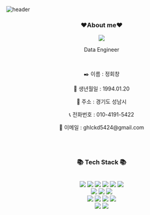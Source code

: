 ![header](https://capsule-render.vercel.app/api?type=waving&color=auto&height=200&section=header&text=Welcome%20to%20Hwet%20Github&fontSize=50&animation=fadeIn&text-color=black)

<h3 align="center"><b>❤️About me❤️</b></h3>
<p align="center"><a href="https://hwet-j.github.io/" target="_blank"><img src="https://img.shields.io/badge/BLOG-EA4AAA?style=flat&logo=GitHub Sponsors&logoColor=white&color=blue"/></a></p>

<p align="center">Data Engineer</p>
<br>
<p align="center"> ✒️ 이름 : 정회창</p>
<p align="center"> 📆 생년월일 : 1994.01.20</p>
<p align="center"> 📍 주소 : 경기도 성남시</p>
<p align="center"> 📞 전화번호 : 010-4191-5422</p>
<p align="center"> 📧 이메일 : ghlckd5424@gmail.com</p>



<br>
<br>

<h3 align="center"><b>📚 Tech Stack 📚</b></h3>
</br>
<div align=center> 
  <img src="https://img.shields.io/badge/java-007396?style=for-the-badge&logo=java&logoColor=white"> 
  <img src="https://img.shields.io/badge/html5-E34F26?style=for-the-badge&logo=html5&logoColor=white"> 
  <img src="https://img.shields.io/badge/css-1572B6?style=for-the-badge&logo=css3&logoColor=white"> 
  <img src="https://img.shields.io/badge/javascript-F7DF1E?style=for-the-badge&logo=javascript&logoColor=black"> 
  <img src="https://img.shields.io/badge/thymeleaf-005F0F?style=for-the-badge&logo=thymeleaf&logoColor=white">
  <img src="https://img.shields.io/badge/bootstrap-7952B3?style=for-the-badge&logo=bootstrap&logoColor=white">

   <br>
  
  <img src="https://img.shields.io/badge/mysql-4479A1?style=for-the-badge&logo=mysql&logoColor=white"> 
  <img src="https://img.shields.io/badge/oracle-F80000?style=for-the-badge&logo=oracle&logoColor=white"> 
  <img src="https://img.shields.io/badge/oracle_cloud-404040?style=for-the-badge&logo=salesforce&logoColor=white"> 
<br>

  <img src="https://img.shields.io/badge/spring-6DB33F?style=for-the-badge&logo=spring&logoColor=white">
  <img src="https://img.shields.io/badge/springboot-6DB33F?style=for-the-badge&logo=springboot&logoColor=white">
  <img src="https://img.shields.io/badge/gradle-02303A?style=for-the-badge&logo=gradle&logoColor=white">
<img src="https://img.shields.io/badge/spring_securiety-6DB33F?style=for-the-badge&logo=springsecurity&logoColor=white">
<br>

  <img src="https://img.shields.io/badge/github-181717?style=for-the-badge&logo=github&logoColor=white">
  <img src="https://img.shields.io/badge/git-F05032?style=for-the-badge&logo=git&logoColor=white">
  <br>
</div>


